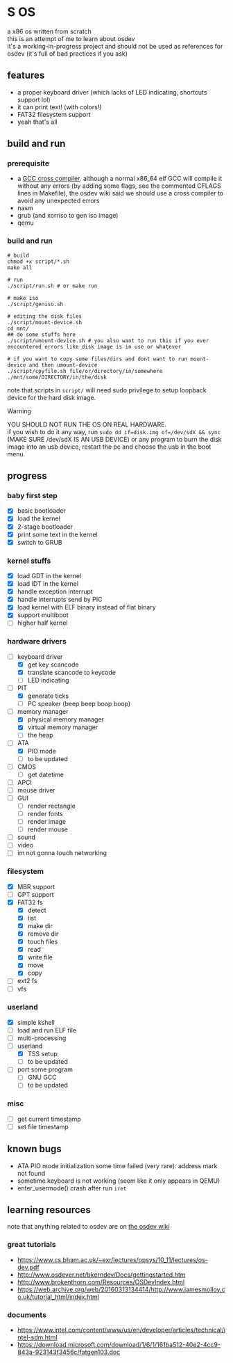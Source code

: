 # S OS
a x86 os written from scratch  
this is an attempt of me to learn about osdev  
it's a working-in-progress project and should not be used as references for osdev (it's full of bad practices if you ask)  
## features
- a proper keyboard driver (which lacks of LED indicating, shortcuts support lol)
- it can print text! (with colors!)
- FAT32 filesystem support
- yeah that's all
## build and run
### prerequisite
- a [GCC cross compiler](https://wiki.osdev.org/GCC_Cross-Compiler). although a normal x86_64 elf GCC will compile it without any errors (by adding some flags, see the commented CFLAGS lines in Makefile), the osdev wiki said we should use a cross compiler to avoid any unexpected errors
- nasm
- grub (and xorriso to gen iso image)
- qemu
### build and run
```
# build
chmod +x script/*.sh
make all
```
```
# run
./script/run.sh # or make run
```
```
# make iso
./script/geniso.sh
```
```
# editing the disk files
./script/mount-device.sh
cd mnt/
## do some stuffs here
./script/umount-device.sh # you also want to run this if you ever encountered errors like disk image is in use or whatever
```
```
# if you want to copy some files/dirs and dont want to run mount-device and then umount-device
./script/cpyfile.sh file/or/directory/in/somewhere ./mnt/some/DIRECTORY/in/the/disk
```
note that scripts in `script/` will need sudo privilege to setup loopback device for the hard disk image.
> [!WARNING]  
> YOU SHOULD NOT RUN THE OS ON REAL HARDWARE.  
> if you wish to do it any way, run `sudo dd if=disk.img of=/dev/sdX && sync` (MAKE SURE /dev/sdX IS AN USB DEVICE) or any program to burn the disk image into an usb device, restart the pc and choose the usb in the boot menu.
## progress
### baby first step
- [x] basic bootloader
- [x] load the kernel
- [x] 2-stage bootloader
- [x] print some text in the kernel
- [x] switch to GRUB
### kernel stuffs
- [x] load GDT in the kernel
- [x] load IDT in the kernel
- [x] handle exception interrupt
- [x] handle interrupts send by PIC
- [x] load kernel with ELF binary instead of flat binary
- [x] support multiboot
- [ ] higher half kernel
### hardware drivers
- [ ] keyboard driver
    + [x] get key scancode
    + [x] translate scancode to keycode
    + [ ] LED indicating
- [ ] PIT
    - [x] generate ticks
    - [ ] PC speaker (beep beep boop boop)
- [ ] memory manager
    - [x] physical memory manager
    - [x] virtual memory manager
    - [ ] the heap
- [ ] ATA
    - [x] PIO mode
    - [ ] to be updated
- [ ] CMOS
    - [ ] get datetime
- [ ] APCI
- [ ] mouse driver
- [ ] GUI
    - [ ] render rectangle
    - [ ] render fonts
    - [ ] render image
    - [ ] render mouse
- [ ] sound
- [ ] video
- [ ] im not gonna touch networking
### filesystem
- [x] MBR support
- [ ] GPT support
- [x] FAT32 fs
    - [x] detect
    - [x] list
    - [x] make dir
    - [x] remove dir
    - [x] touch files
    - [x] read
    - [x] write file
    - [x] move
    - [x] copy
- [ ] ext2 fs
- [ ] vfs
### userland
- [x] simple kshell
- [ ] load and run ELF file
- [ ] multi-processing
- [ ] userland
    - [x] TSS setup
    - [ ] to be updated
- [ ] port some program
    - [ ] GNU GCC
    - [ ] to be updated
### misc
- [ ] get current timestamp
- [ ] set file timestamp
## known bugs
- ATA PIO mode initialization some time failed (very rare): address mark not found
- sometime keyboard is not working (seem like it only appears in QEMU)
- enter_usermode() crash after run `iret`
## learning resources
note that anything related to osdev are on [the osdev wiki](http://wiki.osdev.org/Expanded_Main_Page)
### great tutorials
- https://www.cs.bham.ac.uk/~exr/lectures/opsys/10_11/lectures/os-dev.pdf
- http://www.osdever.net/bkerndev/Docs/gettingstarted.htm
- http://www.brokenthorn.com/Resources/OSDevIndex.html
- https://web.archive.org/web/20160313134414/http://www.jamesmolloy.co.uk/tutorial_html/index.html
### documents
- https://www.intel.com/content/www/us/en/developer/articles/technical/intel-sdm.html
- https://download.microsoft.com/download/1/6/1/161ba512-40e2-4cc9-843a-923143f3456c/fatgen103.doc
